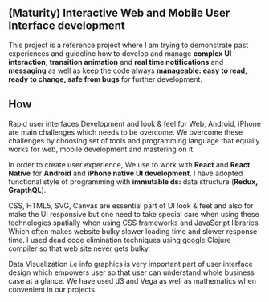 (Maturity) Interactive Web and Mobile User Interface development
---------------------------------------------------------------
This project is a reference project where I am trying to demonstrate past experiences and guideline how to develop and manage **complex UI interaction**, **transition animation** and **real time notifications** and **messaging** as well as keep the code always **manageable: easy to read, ready to change, safe from bugs** for further development.


How
---
Rapid user interfaces Development and look & feel for Web, Android, iPhone are main challenges which needs to be overcome. We overcome these challenges by choosing set of tools and programming language that equally works for web, mobile development and mastering on it.

In order to create user experience, We use to work with **React** and **React Native** for **Android** and **iPhone native UI development**. I have adopted functional style of programming with **immutable ds:** data structure (**Redux, GrapthQL**).

CSS, HTML5, SVG, Canvas are essential part of UI look & feet and also for make the UI responsive but one need to take special care when using these technologies spatially when using CSS frameworks and JavaScript libraries. Which often makes website bulky slower loading time and slower response time. I used dead code elimination techniques using google Clojure compiler so that web site never gets bulky.

Data Visualization i.e info graphics is very important part of user interface design which empowers user so that user can understand whole business case at a glance. We have used d3 and Vega as well as mathematics when convenient in our projects.
